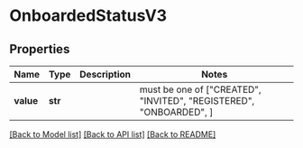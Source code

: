 # OnboardedStatusV3


## Properties
Name | Type | Description | Notes
------------ | ------------- | ------------- | -------------
**value** | **str** |  |  must be one of ["CREATED", "INVITED", "REGISTERED", "ONBOARDED", ]

[[Back to Model list]](../README.md#documentation-for-models) [[Back to API list]](../README.md#documentation-for-api-endpoints) [[Back to README]](../README.md)


